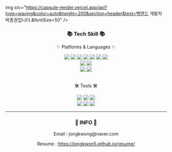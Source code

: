 img src="https://capsule-render.vercel.app/api?type=waving&color=auto&height=200&section=header&text=백엔드 개발자 박종권입니다.&fontSize=50" />	

<div align=center>
        <h3>📚 Tech Skill 📚</h3>
        <p>✨ Platforms & Languages ✨</p>
    </div>
    <div align="center">
        <img src="https://img.shields.io/badge/Java-007396?style=flat&logo=Conda-Forge&logoColor=white" />
            <img src="https://img.shields.io/badge/Spring-6DB33F?style=flat&logo=Spring&logoColor=white" />
        <img src="https://img.shields.io/badge/HTML5-E34F26?style=flat&logo=HTML5&logoColor=white" />
        <img src="https://img.shields.io/badge/CSS3-1572B6?style=flat&logo=CSS3&logoColor=white" />
        <img src="https://img.shields.io/badge/JavaScript-F7DF1E?style=flat&logo=JavaScript&logoColor=white" />
        <img src="https://img.shields.io/badge/jQuery-0769AD?style=flat&logo=jQuery&logoColor=white" />
        <img src="https://img.shields.io/badge/Spring Boot-43B02A?style=flat&logo=Spring Boot&logoColor=white" />
        <br>
        <img src="https://img.shields.io/badge/Bootstrap-7952B3?style=flat&logo=Bootstrap&logoColor=white" />
        <img src="https://img.shields.io/badge/Mybatis-000000?style=flat&logo=Fluentd&logoColor=white" />
        <br>
        <img src="https://img.shields.io/badge/Oracle%20SQL-F80000?style=flat&logo=Oracle&logoColor=white" />
        <img src="https://img.shields.io/badge/MySQL-4479A1?style=flat&logo=MySQL&logoColor=white" />
    </div>
    <br>
    <div align=center>
        <p>🛠 Tools 🛠</p>
    </div>
    <div align=center>
        <img src="https://img.shields.io/badge/intelliJ-003545?style=flat&logo=intellijidea&logoColor=white" />
        <img src="https://img.shields.io/badge/Eclipse%20IDE-2C2255?style=flat&logo=EclipseIDE&logoColor=white" />
        <img src="https://img.shields.io/badge/Visual%20Studio%20Code-007ACC?style=flat&logo=VisualStudioCode&logoColor=white" />
        <br>
        <img src="https://img.shields.io/badge/Tomcat-F8DC75?style=flat&logo=ApacheTomcat&logoColor=white" />
        <img src="https://img.shields.io/badge/AWS-232F3E?style=flat&logo=AmazonAWS&logoColor=white" />
        <img src="https://img.shields.io/badge/GitHub-181717?style=flat&logo=GitHub&logoColor=white" />
    </div>
    <hr>
    <div align=center>
        <h3>👋 INFO 👋</h3>
        <p> Email : jongkwong@naver.com</p>
        <p> Resume : <a href="https://jongkwon5.github.io/resume/">https://jongkwon5.github.io/resume/</a></p>
    </div>
